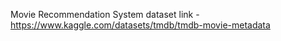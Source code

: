 Movie Recommendation System 
dataset link - https://www.kaggle.com/datasets/tmdb/tmdb-movie-metadata
